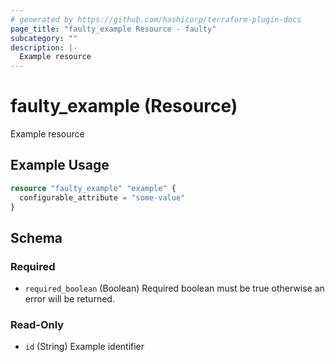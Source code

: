 ```yaml
---
# generated by https://github.com/hashicorp/terraform-plugin-docs
page_title: "faulty_example Resource - faulty"
subcategory: ""
description: |-
  Example resource
---
```


# faulty_example (Resource)

Example resource

## Example Usage

```terraform
resource "faulty_example" "example" {
  configurable_attribute = "some-value"
}
```

<!-- schema generated by tfplugindocs -->
## Schema

### Required

- `required_boolean` (Boolean) Required boolean must be true otherwise an error will be returned.

### Read-Only

- `id` (String) Example identifier
